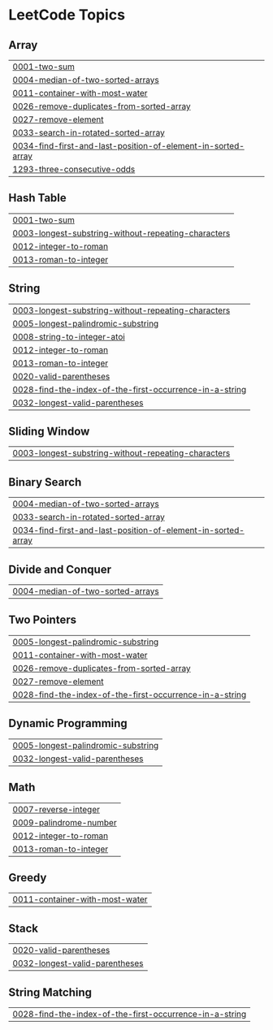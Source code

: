 

<!---LeetCode Topics Start-->
# LeetCode Topics
## Array
|  |
| ------- |
| [0001-two-sum](https://github.com/solomon-2105/DSA/tree/master/0001-two-sum) |
| [0004-median-of-two-sorted-arrays](https://github.com/solomon-2105/DSA/tree/master/0004-median-of-two-sorted-arrays) |
| [0011-container-with-most-water](https://github.com/solomon-2105/DSA/tree/master/0011-container-with-most-water) |
| [0026-remove-duplicates-from-sorted-array](https://github.com/solomon-2105/DSA/tree/master/0026-remove-duplicates-from-sorted-array) |
| [0027-remove-element](https://github.com/solomon-2105/DSA/tree/master/0027-remove-element) |
| [0033-search-in-rotated-sorted-array](https://github.com/solomon-2105/DSA/tree/master/0033-search-in-rotated-sorted-array) |
| [0034-find-first-and-last-position-of-element-in-sorted-array](https://github.com/solomon-2105/DSA/tree/master/0034-find-first-and-last-position-of-element-in-sorted-array) |
| [1293-three-consecutive-odds](https://github.com/solomon-2105/DSA/tree/master/1293-three-consecutive-odds) |
## Hash Table
|  |
| ------- |
| [0001-two-sum](https://github.com/solomon-2105/DSA/tree/master/0001-two-sum) |
| [0003-longest-substring-without-repeating-characters](https://github.com/solomon-2105/DSA/tree/master/0003-longest-substring-without-repeating-characters) |
| [0012-integer-to-roman](https://github.com/solomon-2105/DSA/tree/master/0012-integer-to-roman) |
| [0013-roman-to-integer](https://github.com/solomon-2105/DSA/tree/master/0013-roman-to-integer) |
## String
|  |
| ------- |
| [0003-longest-substring-without-repeating-characters](https://github.com/solomon-2105/DSA/tree/master/0003-longest-substring-without-repeating-characters) |
| [0005-longest-palindromic-substring](https://github.com/solomon-2105/DSA/tree/master/0005-longest-palindromic-substring) |
| [0008-string-to-integer-atoi](https://github.com/solomon-2105/DSA/tree/master/0008-string-to-integer-atoi) |
| [0012-integer-to-roman](https://github.com/solomon-2105/DSA/tree/master/0012-integer-to-roman) |
| [0013-roman-to-integer](https://github.com/solomon-2105/DSA/tree/master/0013-roman-to-integer) |
| [0020-valid-parentheses](https://github.com/solomon-2105/DSA/tree/master/0020-valid-parentheses) |
| [0028-find-the-index-of-the-first-occurrence-in-a-string](https://github.com/solomon-2105/DSA/tree/master/0028-find-the-index-of-the-first-occurrence-in-a-string) |
| [0032-longest-valid-parentheses](https://github.com/solomon-2105/DSA/tree/master/0032-longest-valid-parentheses) |
## Sliding Window
|  |
| ------- |
| [0003-longest-substring-without-repeating-characters](https://github.com/solomon-2105/DSA/tree/master/0003-longest-substring-without-repeating-characters) |
## Binary Search
|  |
| ------- |
| [0004-median-of-two-sorted-arrays](https://github.com/solomon-2105/DSA/tree/master/0004-median-of-two-sorted-arrays) |
| [0033-search-in-rotated-sorted-array](https://github.com/solomon-2105/DSA/tree/master/0033-search-in-rotated-sorted-array) |
| [0034-find-first-and-last-position-of-element-in-sorted-array](https://github.com/solomon-2105/DSA/tree/master/0034-find-first-and-last-position-of-element-in-sorted-array) |
## Divide and Conquer
|  |
| ------- |
| [0004-median-of-two-sorted-arrays](https://github.com/solomon-2105/DSA/tree/master/0004-median-of-two-sorted-arrays) |
## Two Pointers
|  |
| ------- |
| [0005-longest-palindromic-substring](https://github.com/solomon-2105/DSA/tree/master/0005-longest-palindromic-substring) |
| [0011-container-with-most-water](https://github.com/solomon-2105/DSA/tree/master/0011-container-with-most-water) |
| [0026-remove-duplicates-from-sorted-array](https://github.com/solomon-2105/DSA/tree/master/0026-remove-duplicates-from-sorted-array) |
| [0027-remove-element](https://github.com/solomon-2105/DSA/tree/master/0027-remove-element) |
| [0028-find-the-index-of-the-first-occurrence-in-a-string](https://github.com/solomon-2105/DSA/tree/master/0028-find-the-index-of-the-first-occurrence-in-a-string) |
## Dynamic Programming
|  |
| ------- |
| [0005-longest-palindromic-substring](https://github.com/solomon-2105/DSA/tree/master/0005-longest-palindromic-substring) |
| [0032-longest-valid-parentheses](https://github.com/solomon-2105/DSA/tree/master/0032-longest-valid-parentheses) |
## Math
|  |
| ------- |
| [0007-reverse-integer](https://github.com/solomon-2105/DSA/tree/master/0007-reverse-integer) |
| [0009-palindrome-number](https://github.com/solomon-2105/DSA/tree/master/0009-palindrome-number) |
| [0012-integer-to-roman](https://github.com/solomon-2105/DSA/tree/master/0012-integer-to-roman) |
| [0013-roman-to-integer](https://github.com/solomon-2105/DSA/tree/master/0013-roman-to-integer) |
## Greedy
|  |
| ------- |
| [0011-container-with-most-water](https://github.com/solomon-2105/DSA/tree/master/0011-container-with-most-water) |
## Stack
|  |
| ------- |
| [0020-valid-parentheses](https://github.com/solomon-2105/DSA/tree/master/0020-valid-parentheses) |
| [0032-longest-valid-parentheses](https://github.com/solomon-2105/DSA/tree/master/0032-longest-valid-parentheses) |
## String Matching
|  |
| ------- |
| [0028-find-the-index-of-the-first-occurrence-in-a-string](https://github.com/solomon-2105/DSA/tree/master/0028-find-the-index-of-the-first-occurrence-in-a-string) |
<!---LeetCode Topics End-->